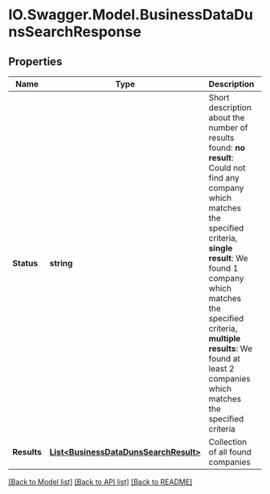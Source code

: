 # IO.Swagger.Model.BusinessDataDunsSearchResponse
## Properties

Name | Type | Description | Notes
------------ | ------------- | ------------- | -------------
**Status** | **string** | Short description about the number of results found: **no result**: Could not find any company which matches the specified criteria, **single result**: We found 1 company which matches the specified criteria, **multiple results**: We found at least 2 companies which matches the specified criteria  | 
**Results** | [**List&lt;BusinessDataDunsSearchResult&gt;**](BusinessDataDunsSearchResult.md) | Collection of all found companies | 

[[Back to Model list]](../README.md#documentation-for-models) [[Back to API list]](../README.md#documentation-for-api-endpoints) [[Back to README]](../README.md)

